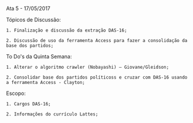 

Ata 5 - 17/05/2017

Tópicos de Discussão:

    1. Finalização e discussão da extração DAS-16;
    
    2. Discussão de uso da ferramenta Access para fazer a consolidação da base dos partidos;

To Do's da Quinta Semana:

    1. Alterar o algoritmo crawler (Nobayashi) – Giovane/Gleidson;
    
    2. Consolidar base dos partidos políticoss e cruzar com DAS-16 usando a ferramenta Access - Clayton;

Escopo:

    1. Cargos DAS-16;

    2. Informações do currículo Lattes;
